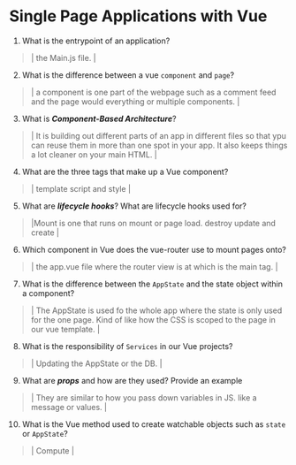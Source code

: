 # Single Page Applications with Vue
01. What is the entrypoint of an application?

  > | the Main.js file. |

02. What is the difference between a vue `component` and `page`?

  > | a component is one part of the webpage such as a comment feed and the page would everything or multiple components.  |

03. What is ***Component-Based Architecture***?

  > | It is building out different parts of an app in different files so that ypu can reuse them in more than one spot in your app. It also keeps things a lot cleaner on your main HTML. |

04. What are the three tags that make up a Vue component?

  > | template script and style  |

05. What are ***lifecycle hooks***? What are lifecycle hooks used for?

  > |Mount is one that runs on mount or page load. destroy update and create |

06. Which component in Vue does the vue-router use to mount pages onto?

  > | the app.vue file where the router view is at which is the main tag. |

07. What is the difference between the `AppState` and the state object within a component?

  > | The AppState is used fo the whole app where the state is only used for the one page. Kind of like how the CSS is scoped to the page in our vue template.  |

08. What is the responsibility of `Services` in our Vue projects?

  > | Updating the AppState or the DB. |

09. What are ***props*** and how are they used? Provide an example

  > | They are similar to how you pass down variables in JS. like a message or values.   |

10. What is the Vue method used to create watchable objects such as `state` or `AppState`?

  > | Compute  |
